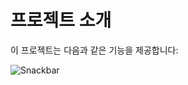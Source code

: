 # 프로젝트 소개

이 프로젝트는 다음과 같은 기능을 제공합니다:

![Snackbar](https://drive.google.com/file/d/1JLhxEeh00ep5mIpZC0i3cOjYscRQ4viq/view?usp=drive_link)
